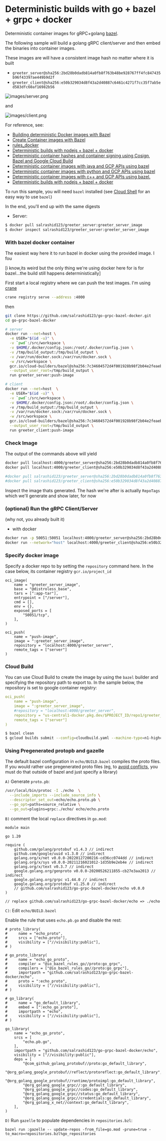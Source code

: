 # Deterministic builds with go + bazel + grpc + docker

Deterministic container images for gRPC+golang [bazel](https://bazel.build/).

The following sample will build a golang gRPC client/server and then embed the binaries into container images.

These images are will have a consistent image hash no matter where it is built

*  `greeter_server@sha256:2bd28b0dadb814a0fb8f763b48be928767ff4fc847435b96f43397ae449b9d2f`
*  `greeter_client@sha256:e50b329034d8f43a2d40887c6461c4271f7cc35f7ab5ed583dfc60af16982b56`

![images/server.png](images/server.png)

and

![images/client.png](images/client.png)

For reference, see:

- [Building deterministic Docker images with Bazel](https://blog.bazel.build/2015/07/28/docker_build.html)
- [Create Container images with Bazel](https://dev.to/schoren/create-container-images-with-bazel-47am)
- [rules_docker](https://github.com/bazelbuild/rules_docker)
- [Deterministic builds with nodejs + bazel + docker](https://github.com/salrashid123/nodejs-bazel-docker)
- [Deterministic container hashes and container signing using Cosign, Bazel and Google Cloud Build](https://github.com/salrashid123/cosign_bazel_cloud_build)
- [Deterministic container images with java and GCP APIs using bazel](https://github.com/salrashid123/java-bazel-docker)
- [Deterministic container images with python and GCP APIs using bazel](https://github.com/salrashid123/python-bazel-docker)
- [Deterministic container images with c++ and GCP APIs using bazel.](https://github.com/salrashid123/cpp-bazel-docker)
- [Deterministic builds with nodejs + bazel + docker](https://github.com/salrashid123/nodejs-bazel-docker)

To run this sample, you will need `bazel` installed (see [Cloud Shell](#cloud-shell) for an easy way to use `bazel`)

In the end, you'll end up with the same digests

* Server:

```bash
$ docker pull salrashid123/greeter_server:greeter_server_image
$ docker inspect salrashid123/greeter_server:greeter_server_image
```

### With bazel docker container

The easiest way here it to run bazel in docker using the provided image.  I fou

[i know,its weird but the only thing we're using docker here for is for bazel...the build still happens deterministically]

First start a local registry where we can push the test images.  I'm using [crane](https://github.com/google/go-containerregistry/tree/main/cmd/crane)

```bash
crane registry serve --address :4000
```

then

```bash
git clone https://github.com/salrashid123/go-grpc-bazel-docker.git
cd go-grpc-bazel-docker

# server
docker run --net=host \
  -e USER="$(id -u)" \
  -v `pwd`:/src/workspace \
  -v $HOME/.docker/config.json:/root/.docker/config.json \
  -v /tmp/build_output:/tmp/build_output \
  -v /var/run/docker.sock:/var/run/docker.sock \
  -w /src/workspace \
  gcr.io/cloud-builders/bazel@sha256:7c34604572d4f001928b98f2b04e2feaebce67b7933e4182b817dcbfe9904bcd \
  --output_user_root=/tmp/build_output \
  run greeter_server:push-image

# client
docker run --net=host  \
  -e USER="$(id -u)" \
  -v `pwd`:/src/workspace \
  -v $HOME/.docker/config.json:/root/.docker/config.json \  
  -v /tmp/build_output:/tmp/build_output \
  -v /var/run/docker.sock:/var/run/docker.sock \
  -w /src/workspace \
  gcr.io/cloud-builders/bazel@sha256:7c34604572d4f001928b98f2b04e2feaebce67b7933e4182b817dcbfe9904bcd \
  --output_user_root=/tmp/build_output \
  run greeter_client:push-image
```


### Check Image

The output of the commands above will yield 

```bash
docker pull localhost:4000/greeter_server@sha256:2bd28b0dadb814a0fb8f763b48be928767ff4fc847435b96f43397ae449b9d2f
docker pull localhost:4000/greeter_client@sha256:e50b329034d8f43a2d40887c6461c4271f7cc35f7ab5ed583dfc60af16982b56

#docker pull salrashid123/greeter_server@sha256:2bd28b0dadb814a0fb8f763b48be928767ff4fc847435b96f43397ae449b9d2f
#docker pull salrashid123/greeter_client@sha256:e50b329034d8f43a2d40887c6461c4271f7cc35f7ab5ed583dfc60af16982b56
```

Inspect the image thats generated.  The hash we're after is actually `RepoTags` which we'll generate and show later, for now

### (optional) Run the gRPC Client/Server

(why not, you already built it)

- with docker

```bash
docker run -p 50051:50051 localhost:4000/greeter_server@sha256:2bd28b0dadb814a0fb8f763b48be928767ff4fc847435b96f43397ae449b9d2f --grpcport :50051
docker run --network="host" localhost:4000/greeter_client@sha256:e50b329034d8f43a2d40887c6461c4271f7cc35f7ab5ed583dfc60af16982b56 --host localhost:50051 -skipHealthCheck 
```

### Specify docker image

Specify a docker repo to by setting the `repository` command here. In the case below, its container registry `gcr.io/project_id`

```bazel
oci_image(
    name = "greeter_server_image",
    base = "@distroless_base",
    tars = [":app-tar"],  
    entrypoint = ["/server"],
    cmd = [],
    env = {},
    exposed_ports = [
        "50051/tcp",
    ],    
)

oci_push(
    name = "push-image",
    image = ":greeter_server_image",
    repository = "localhost:4000/greeter_server",
    remote_tags = ["server"]
)
```

### Cloud Build

You can use Cloud Build to create the image by using the `bazel` builder and specifying the repository path to export to.  In the sample below, the repository is set to google container registry:

```yaml
oci_push(
    name = "push-image",
    image = ":greeter_server_image",
    #repository = "localhost:4000/greeter_server",
    repository = "us-central1-docker.pkg.dev/$PROJECT_ID/repo1/greeter_server"
    remote_tags = ["server"]
)
```

```bash
$ bazel clean
$ gcloud builds submit --config=cloudbuild.yaml --machine-type=n1-highcpu-32
```
### Using Pregenerated protopb and gazelle

The default bazel configuration in `echo/BUILD.bazel` compiles the proto files.  If you would rather use pregenerated proto files (eg, to [avoid conflicts](https://github.com/bazelbuild/rules_go/blob/master/proto/core.rst#avoiding-conflicts), you must do that outside of bazel and just specify a library)

`A)` Generate `proto.pb`:

```bash
/usr/local/bin/protoc -I ./echo  \
  --include_imports --include_source_info \
  --descriptor_set_out=echo/echo.proto.pb \
  --go_opt=paths=source_relative \
  --go_out=plugins=grpc:./echo/ echo/echo.proto
```

`B)` comment the local `replace` directives in `go.mod`:

```
module main

go 1.20

require (
	github.com/golang/protobuf v1.4.3 // indirect
	github.com/google/uuid v1.3.0 // indirect
	golang.org/x/net v0.0.0-20220127200216-cd36cc0744dd // indirect
	golang.org/x/sys v0.0.0-20211216021012-1d35b9e2eb4e // indirect
	golang.org/x/text v0.3.7 // indirect
	google.golang.org/genproto v0.0.0-20200526211855-cb27e3aa2013 // indirect
	google.golang.org/grpc v1.44.0 // indirect
	google.golang.org/protobuf v1.25.0 // indirect
	// github.com/salrashid123/go-grpc-bazel-docker/echo v0.0.0
)

// replace github.com/salrashid123/go-grpc-bazel-docker/echo => ./echo
```


`C)`: Edit `echo/BUILD.bazel`

Enable the rule that uses `echo.pb.go` and disable the rest:

```bazel
# proto_library(
#     name = "echo_proto",
#     srcs = ["echo.proto"],
#     visibility = ["//visibility:public"],
# )

# go_proto_library(
#     name = "echo_go_proto",
#     compiler = "@io_bazel_rules_go//proto:go_grpc",
#     compilers = ["@io_bazel_rules_go//proto:go_grpc"],
#     importpath = "github.com/salrashid123/go-grpc-bazel-docker/echo",
#     proto = ":echo_proto",
#     visibility = ["//visibility:public"],
# )

# go_library(
#     name = "go_default_library",
#     embed = [":echo_go_proto"],
#     importpath = "echo",
#     visibility = ["//visibility:public"],
# )

go_library(
    name = "echo_go_proto",
    srcs = [
        "echo.pb.go",
    ],
    importpath = "github.com/salrashid123/go-grpc-bazel-docker/echo",
    visibility = ["//visibility:public"],
    deps = [
        "@com_github_golang_protobuf//proto:go_default_library",
        "@org_golang_google_protobuf//reflect/protoreflect:go_default_library",
        "@org_golang_google_protobuf//runtime/protoimpl:go_default_library",
        "@org_golang_google_grpc//:go_default_library",
        "@org_golang_google_grpc//codes:go_default_library",
        "@org_golang_google_grpc//status:go_default_library",
        "@org_golang_google_grpc//credentials:go_default_library",                          
        "@org_golang_x_net//context:go_default_library",         
    ],
)
```

`D)`  Run `gazelle` to populate dependencies in `repositories.bzl`:

```
bazel run :gazelle -- update-repos -from_file=go.mod -prune=true -to_macro=repositories.bzl%go_repositories
```
